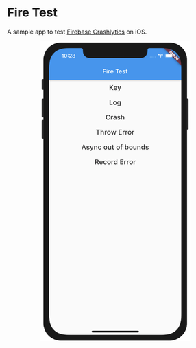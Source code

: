 # Fire Test

A sample app to test [Firebase Crashlytics](https://firebase.google.com/docs/crashlytics) on iOS.

<p align="center">
  <img width=350 src="https://github.com/sbis04/fire_test/raw/master/screenshot/fire_test.png" alt="Fire Test" />
</p>


